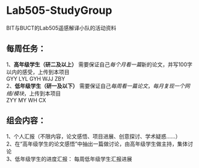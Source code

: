 # Lab505-StudyGroup
BIT与BUCT的Lab505遥感解译小队的活动资料

## 每周任务：
1、**高年级学生（研二及以上）** 需要保证自己*每个月看一篇*新的论文，并写100字以内的感受，上传到本项目  
GYY LYL GYH WJJ ZBY   
2、**低年级学生（研一及以下）** 需要保证自己*每周看一篇论文*，*每月复现一个网络/模块*，上传到本项目  
ZYY MY WH CX

## 组会内容：
1、个人汇报（不限内容，论文感悟、项目进展、创意探讨、学术疑惑……）  
2、在“高年级学生的论文感悟”中抽出一篇做讨论，由高年级学生做主持，集体讨论  
3、低年级学生的进度汇报：
   每周低年级学生汇报进展  
